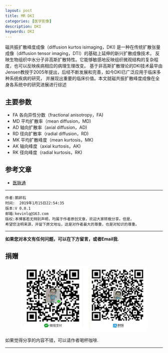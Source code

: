 ```yaml
---
layout: post
title: MR DKI
categories: [医学影像]
description: DKI
keywords: DKI
---
```


磁共振扩散峰度成像（diffusion kurtos isimaging，DKI) 是一种在传统扩散张量成像（diffusion tensor imaging，DTI）的基础上延伸的新兴扩散成像技术，
反映生物组织中水分子非高斯扩散特性。它能够敏感地反映组织微观结构的复杂程度，也可以反映疾病相应的病理生理改变。
基于非高斯扩散理论的DKI技术最早由Jensen教授于2005年提出，后经不断发展和完善，如今DKI已广泛应用于临床多种系统疾病的研究，
并展现出重要的临床价值。本文就磁共振扩散峰度成像在全身各系统中的研究进展进行综述

## 主要参数

- FA 各向异性分数（fractional anisotropy，FA)
- MD 平均扩散率（mean diffusion，MD)
- AD 轴向扩散率（axial diffusion，AD)
- RD 径向扩散率（radial diffusion，RD)
- MK 平均扩散峰度（mean kurtosis，MK)
- AK 轴向峰度（axial kurtosis，AK)
- RK 径向峰度（radial kurtosis，RK)



## 参考文章

- [医脉通](http://news.medlive.cn/xctmr/info-progress/show-148152_241.html)


******

    作者:鹅卵石
    时间:  2019年1月15日22:54:35
    版本:V 0.0.1
    邮箱:kevinlq@163.com
	版权:本博客若无特别声明，均属于作者原创文章，欢迎大家转载分享。但是，
	希望您注明来源，并留下原文地址，这是对作者最大的尊重，也是对知识的尊重。

<!-- more -->


---

**如果您对本文有任何问题，可以在下方留言，或者Email我.**

## 捐赠

<center>
<img src="/res/img/myCode.png" width="80%" height="80%" />
</center>

如果觉得分享的内容不错，可以请作者喝杯咖啡.

---
